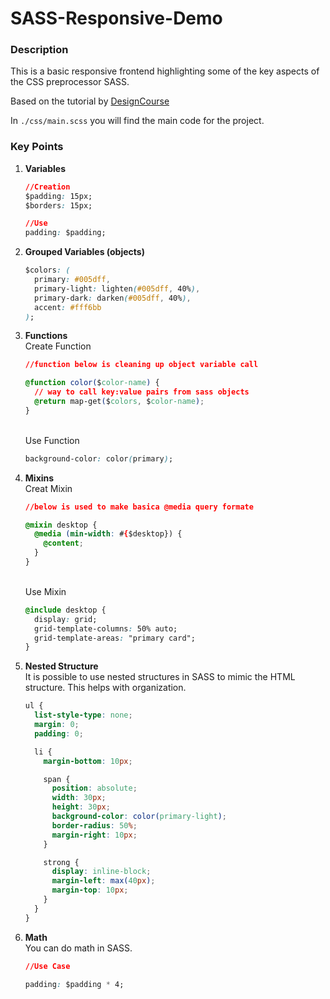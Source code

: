 # SASS-Responsive-Demo

### Description

This is a basic responsive frontend highlighting some of the key aspects of the CSS preprocessor SASS. </br>

Based on the tutorial by [DesignCourse](https://www.youtube.com/watch?v=roywYSEPSvc)</br>

In `./css/main.scss` you will find the main code for the project. </br>

### Key Points

1. **Variables**

   ```css
   //Creation
   $padding: 15px;
   $borders: 15px;

   //Use
   padding: $padding;
   ```

2. **Grouped Variables (objects)**

   ```css
   $colors: (
     primary: #005dff,
     primary-light: lighten(#005dff, 40%),
     primary-dark: darken(#005dff, 40%),
     accent: #fff6bb
   );
   ```

3. **Functions**
   </br>Create Function

   ```css
   //function below is cleaning up object variable call

   @function color($color-name) {
     // way to call key:value pairs from sass objects
     @return map-get($colors, $color-name);
   }
   ```

   </br>Use Function</br>

   ```css
   background-color: color(primary);
   ```

4. **Mixins**
   </br>Creat Mixin

   ```css
   //below is used to make basica @media query formate

   @mixin desktop {
     @media (min-width: #{$desktop}) {
       @content;
     }
   }
   ```

   </br>Use Mixin</br>

   ```css
   @include desktop {
     display: grid;
     grid-template-columns: 50% auto;
     grid-template-areas: "primary card";
   }
   ```

5. **Nested Structure**
   </br>It is possible to use nested structures in SASS to mimic the HTML structure. This helps with organization.

   ```css
   ul {
     list-style-type: none;
     margin: 0;
     padding: 0;

     li {
       margin-bottom: 10px;

       span {
         position: absolute;
         width: 30px;
         height: 30px;
         background-color: color(primary-light);
         border-radius: 50%;
         margin-right: 10px;
       }

       strong {
         display: inline-block;
         margin-left: max(40px);
         margin-top: 10px;
       }
     }
   }
   ```

6. **Math**
   </br> You can do math in SASS.

   ```css
   //Use Case

   padding: $padding * 4;
   ```
